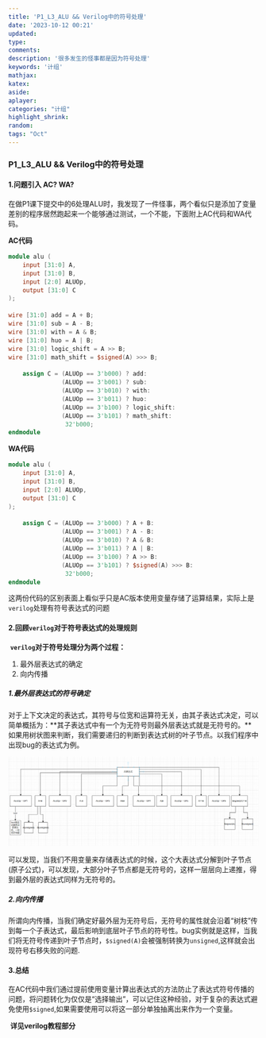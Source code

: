 ```yaml
---
title: 'P1_L3_ALU && Verilog中的符号处理'
date: '2023-10-12 00:21'
updated:
type:
comments: 
description: '很多发生的怪事都是因为符号处理'
keywords: '计组'
mathjax:
katex:
aside:
aplayer:
categories: "计组"
highlight_shrink:
random:
tags: "Oct"
---
```


### P1_L3_ALU && Verilog中的符号处理

#### 1.问题引入 AC? WA?

​	在做P1课下提交中的6处理ALU时，我发现了一件怪事，两个看似只是添加了变量差别的程序居然跑起来一个能够通过测试，一个不能，下面附上AC代码和WA代码。

**AC代码**

```verilog
module alu (
    input [31:0] A,
    input [31:0] B,
    input [2:0] ALUOp,
    output [31:0] C
);

wire [31:0] add = A + B;
wire [31:0] sub = A - B;
wire [31:0] with = A & B;
wire [31:0] huo = A | B;
wire [31:0] logic_shift = A >> B;
wire [31:0] math_shift = $signed(A) >>> B;

    assign C = (ALUOp == 3'b000) ? add:
               (ALUOp == 3'b001) ? sub:
               (ALUOp == 3'b010) ? with:
               (ALUOp == 3'b011) ? huo:
               (ALUOp == 3'b100) ? logic_shift:
               (ALUOp == 3'b101) ? math_shift:
                32'b000;
endmodule
```

**WA代码**

```verilog
module alu (
    input [31:0] A,
    input [31:0] B,
    input [2:0] ALUOp,
    output [31:0] C
);

    assign C = (ALUOp == 3'b000) ? A + B:
               (ALUOp == 3'b001) ? A - B:
               (ALUOp == 3'b010) ? A & B:
               (ALUOp == 3'b011) ? A | B:
               (ALUOp == 3'b100) ? A >> B:
               (ALUOp == 3'b101) ? $signed(A) >>> B:
                32'b000;
endmodule

```

​	这两份代码的区别表面上看似乎只是AC版本使用变量存储了运算结果，实际上是```verilog```处理有符号表达式的问题

#### 2.回顾```verilog```对于符号表达式的处理规则

​	**```verilog```对于符号处理分为两个过程：**

1. 最外层表达式的确定
2. 向内传播

##### 1.最外层表达式的符号确定

​	对于上下文决定的表达式，其符号与位宽和运算符无关，由其子表达式决定，可以简单概括为：**其子表达式中有一个为无符号则最外层表达式就是无符号的。**如果用树状图来判断，我们需要递归的判断到表达式树的叶子节点。以我们程序中出现bug的表达式为例。

![image-20231012005200537](./../img/image-20231012005200537.png)

​	可以发现，当我们不用变量来存储表达式的时候，这个大表达式分解到叶子节点(原子公式)，可以发现，大部分叶子节点都是无符号的，这样一层层向上递推，得到最外层的表达式同样为无符号的。

##### 2.向内传播

​	所谓向内传播，当我们确定好最外层为无符号后，无符号的属性就会沿着“树枝”传到每一个子表达式，最后影响到底层叶子节点的符号性。bug实例就是这样，当我们将无符号传递到叶子节点时，```$signed(A)```会被强制转换为```unsigned```,这样就会出现符号右移失败的问题.

#### 3.总结

​	在AC代码中我们通过提前使用变量计算出表达式的方法防止了表达式符号传播的问题，将问题转化为仅仅是“选择输出”，可以记住这种经验，对于复杂的表达式避免使用```$signed```,如果需要使用可以将这一部分单独抽离出来作为一个变量。

​	**详见verilog教程部分**
